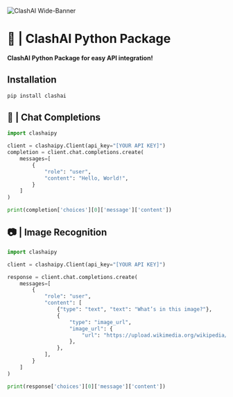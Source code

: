 ![ClashAI Wide-Banner](https://i.ibb.co/5czjY5n/Clash-AI-Wide-Banner-No-Background.png)
# 🚀 | ClashAI Python Package
**ClashAI Python Package for easy API integration!**

## Installation
```python
pip install clashai
```

## 💭 | Chat Completions

```python
import clashaipy

client = clashaipy.Client(api_key="[YOUR API KEY]")
completion = client.chat.completions.create(
    messages=[
        {
            "role": "user",
            "content": "Hello, World!",
        }
    ]
)

print(completion['choices'][0]['message']['content'])
```

## 📷 | Image Recognition

```py
import clashaipy

client = clashaipy.Client(api_key="[YOUR API KEY]")

response = client.chat.completions.create(
    messages=[
        {
            "role": "user",
            "content": [
                {"type": "text", "text": "What’s in this image?"},
                {
                    "type": "image_url",
                    "image_url": {
                        "url": "https://upload.wikimedia.org/wikipedia/commons/thumb/d/dd/Gfp-wisconsin-madison-the-nature-boardwalk.jpg/2560px-Gfp-wisconsin-madison-the-nature-boardwalk.jpg",
                    },
                },
            ],
        }
    ]
)

print(response['choices'][0]['message']['content'])
```